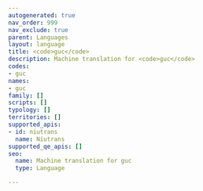 ```yaml
---
autogenerated: true
nav_order: 999
nav_exclude: true
parent: Languages
layout: language
title: <code>guc</code>
description: Machine translation for <code>guc</code>
codes:
- guc
names:
- guc
family: []
scripts: []
typology: []
territories: []
supported_apis:
- id: niutrans
  name: Niutrans
supported_qe_apis: []
seo:
  name: Machine translation for guc
  type: Language

---
```


